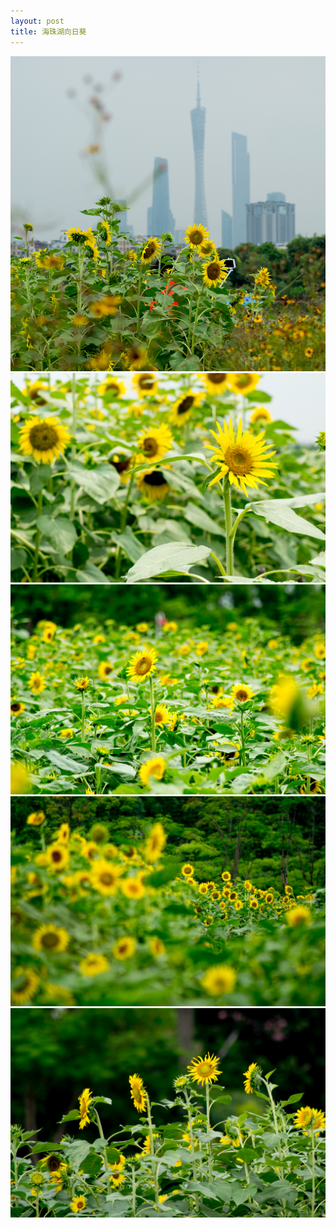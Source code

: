 ```yaml
---
layout: post
title: 海珠湖向日葵
---
```


<img src="https://github.com/comacros/comacros.github.io/raw/master/images/DSC_6246.JPG" alt="海珠湖向日葵 1/5" onclick="javascript:enlarge(this)" class="toEnlarge" >
<img src="https://github.com/comacros/comacros.github.io/raw/master/images/DSC_6251.JPG" alt="海珠湖向日葵 2/5" onclick="javascript:enlarge(this)" class="toEnlarge" >
<img src="https://github.com/comacros/comacros.github.io/raw/master/images/DSC_6258.JPG" alt="海珠湖向日葵 3/5" onclick="javascript:enlarge(this)" class="toEnlarge" >
<img src="https://github.com/comacros/comacros.github.io/raw/master/images/DSC_6277.JPG" alt="海珠湖向日葵 4/5" onclick="javascript:enlarge(this)" class="toEnlarge" >
<img src="https://github.com/comacros/comacros.github.io/raw/master/images/DSC_6287.JPG" alt="海珠湖向日葵 5/5" onclick="javascript:enlarge(this)" class="toEnlarge" >